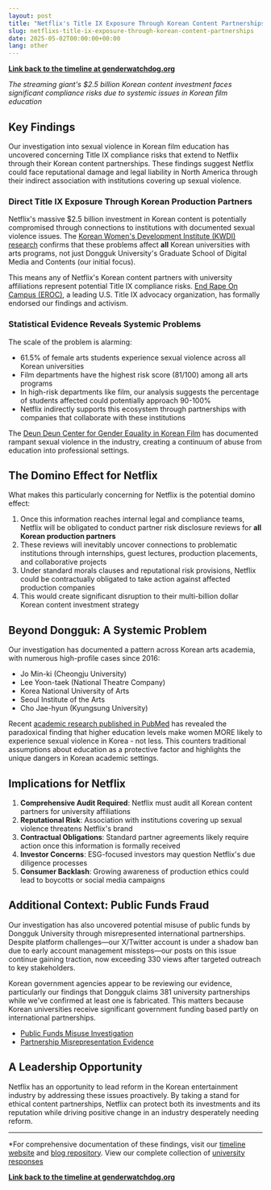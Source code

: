 ```yaml
---
layout: post
title: "Netflix's Title IX Exposure Through Korean Content Partnerships"
slug: netflixs-title-ix-exposure-through-korean-content-partnerships
date: 2025-05-02T00:00:00+00:00
lang: other
---
```


**[Link back to the timeline at genderwatchdog.org](https://genderwatchdog.org/)**

*The streaming giant's $2.5 billion Korean content investment faces significant compliance risks due to systemic issues in Korean film education*

## Key Findings

Our investigation into sexual violence in Korean film education has uncovered concerning Title IX compliance risks that extend to Netflix through their Korean content partnerships. These findings suggest Netflix could face reputational damage and legal liability in North America through their indirect association with institutions covering up sexual violence.

### Direct Title IX Exposure Through Korean Production Partners

Netflix's massive $2.5 billion investment in Korean content is potentially compromised through connections to institutions with documented sexual violence issues. The [Korean Women's Development Institute (KWDI) research](https://drive.proton.me/urls/BAPF2DA400#4RGLR08iLFAJ) confirms that these problems affect **all** Korean universities with arts programs, not just Dongguk University's Graduate School of Digital Media and Contents (our initial focus).

This means any of Netflix's Korean content partners with university affiliations represent potential Title IX compliance risks. [End Rape On Campus (EROC)](https://endrapeoncampus.org/), a leading U.S. Title IX advocacy organization, has formally endorsed our findings and activism.

### Statistical Evidence Reveals Systemic Problems

The scale of the problem is alarming:

- 61.5% of female arts students experience sexual violence across all Korean universities
- Film departments have the highest risk score (81/100) among all arts programs
- In high-risk departments like film, our analysis suggests the percentage of students affected could potentially approach 90-100%
- Netflix indirectly supports this ecosystem through partnerships with companies that collaborate with these institutions

The [Deun Deun Center for Gender Equality in Korean Film](https://drive.proton.me/urls/GXRANHYYJC#fz0SipRRWdaF) has documented rampant sexual violence in the industry, creating a continuum of abuse from education into professional settings.

## The Domino Effect for Netflix

What makes this particularly concerning for Netflix is the potential domino effect:

1. Once this information reaches internal legal and compliance teams, Netflix will be obligated to conduct partner risk disclosure reviews for **all Korean production partners**
2. These reviews will inevitably uncover connections to problematic institutions through internships, guest lectures, production placements, and collaborative projects
3. Under standard morals clauses and reputational risk provisions, Netflix could be contractually obligated to take action against affected production companies
4. This would create significant disruption to their multi-billion dollar Korean content investment strategy

## Beyond Dongguk: A Systemic Problem

Our investigation has documented a pattern across Korean arts academia, with numerous high-profile cases since 2016:

- Jo Min-ki (Cheongju University)
- Lee Yoon-taek (National Theatre Company)
- Korea National University of Arts
- Seoul Institute of the Arts
- Cho Jae-hyun (Kyungsung University)

Recent [academic research published in PubMed](https://pubmed.ncbi.nlm.nih.gov/37788354/) has revealed the paradoxical finding that higher education levels make women MORE likely to experience sexual violence in Korea - not less. This counters traditional assumptions about education as a protective factor and highlights the unique dangers in Korean academic settings.

## Implications for Netflix

1. **Comprehensive Audit Required**: Netflix must audit all Korean content partners for university affiliations
2. **Reputational Risk**: Association with institutions covering up sexual violence threatens Netflix's brand
3. **Contractual Obligations**: Standard partner agreements likely require action once this information is formally received
4. **Investor Concerns**: ESG-focused investors may question Netflix's due diligence processes
5. **Consumer Backlash**: Growing awareness of production ethics could lead to boycotts or social media campaigns

## Additional Context: Public Funds Fraud

Our investigation has also uncovered potential misuse of public funds by Dongguk University through misrepresented international partnerships. Despite platform challenges—our X/Twitter account is under a shadow ban due to early account management missteps—our posts on this issue continue gaining traction, now exceeding 330 views after targeted outreach to key stakeholders.

Korean government agencies appear to be reviewing our evidence, particularly our findings that Dongguk claims 381 university partnerships while we've confirmed at least one is fabricated. This matters because Korean universities receive significant government funding based partly on international partnerships.

- [Public Funds Misuse Investigation](https://x.com/Gender_Watchdog/status/1918201577363652788)
- [Partnership Misrepresentation Evidence](https://x.com/Gender_Watchdog/status/1918075028106867030)

## A Leadership Opportunity

Netflix has an opportunity to lead reform in the Korean entertainment industry by addressing these issues proactively. By taking a stand for ethical content partnerships, Netflix can protect both its investments and its reputation while driving positive change in an industry desperately needing reform.

---

*For comprehensive documentation of these findings, visit our [timeline website](https://genderwatchdog.org/) and [blog repository](https://blog.genderwatchdog.org/blog/). View our complete collection of [university responses](https://drive.proton.me/urls/95J0T3K37R#RBCO657BAC6a) 

**[Link back to the timeline at genderwatchdog.org](https://genderwatchdog.org/)**
